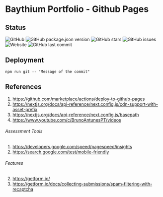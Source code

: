 # Baythium Portfolio - Github Pages

## Status

![GitHub](https://img.shields.io/github/license/damien-bayes/bth-portfolio_gh-pages?color=blueviolet&label=License&style=flat-square)
![GitHub package.json version](https://img.shields.io/github/package-json/v/damien-bayes/bth-portfolio_gh-pages?color=blueviolet&label=Version&style=flat-square)
![GitHub stars](https://img.shields.io/github/stars/damien-bayes/bth-portfolio_gh-pages?color=blueviolet&label=GitHub%20Stars&style=flat-square)
![GitHub issues](https://img.shields.io/github/issues/damien-bayes/bth-portfolio_gh-pages?color=blueviolet&label=Issues&style=flat-square)
![Website](https://img.shields.io/website?down_color=red&label=Website&style=flat-square&up_color=blueviolet&url=https://damien-bayes.github.io/bth-portfolio_gh-pages)
![GitHub last commit](https://img.shields.io/github/last-commit/damien-bayes/bth-portfolio_gh-pages?color=blueviolet&label=Last%20Commit&style=flat-square)

## Deployment

```
npm run git -- "Message of the commit"
```

## References
1. https://github.com/marketplace/actions/deploy-to-github-pages
2. https://nextjs.org/docs/api-reference/next.config.js/cdn-support-with-asset-prefix
3. https://nextjs.org/docs/api-reference/next.config.js/basepath
4. https://www.youtube.com/c/BrunoAntunesPT/videos

###### Assessment Tools
1. https://developers.google.com/speed/pagespeed/insights
2. https://search.google.com/test/mobile-friendly

###### Features
2. https://getform.io/
3. https://getform.io/docs/collecting-submissions/spam-filtering-with-recaptcha
